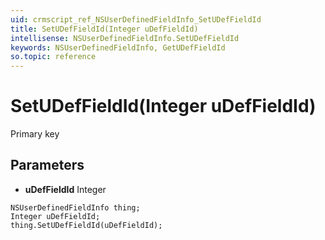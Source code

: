 ```yaml
---
uid: crmscript_ref_NSUserDefinedFieldInfo_SetUDefFieldId
title: SetUDefFieldId(Integer uDefFieldId)
intellisense: NSUserDefinedFieldInfo.SetUDefFieldId
keywords: NSUserDefinedFieldInfo, GetUDefFieldId
so.topic: reference
---
```


# SetUDefFieldId(Integer uDefFieldId)

Primary key

## Parameters

* **uDefFieldId** Integer

```crmscript
NSUserDefinedFieldInfo thing;
Integer uDefFieldId;
thing.SetUDefFieldId(uDefFieldId);
```

